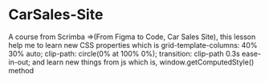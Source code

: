 # CarSales-Site

A course from Scrimba =>(From Figma to Code, Car Sales Site), this lesson help me to learn new CSS properties which is grid-template-columns: 40% 30% auto; clip-path: circle(0% at 100% 0%); transition: clip-path 0.3s ease-in-out;
and learn new things from js which is, window.getComputedStyle() method
